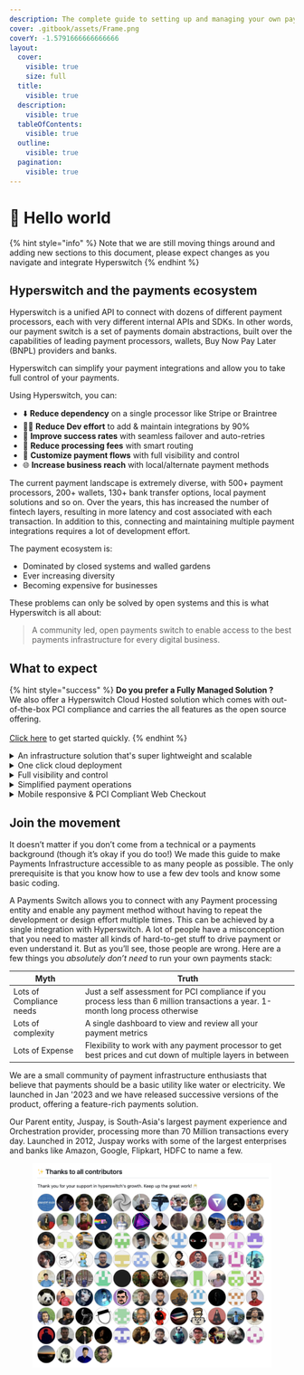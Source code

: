 ```yaml
---
description: The complete guide to setting up and managing your own payments switch
cover: .gitbook/assets/Frame.png
coverY: -1.5791666666666666
layout:
  cover:
    visible: true
    size: full
  title:
    visible: true
  description:
    visible: true
  tableOfContents:
    visible: true
  outline:
    visible: true
  pagination:
    visible: true
---
```


# 👋 Hello world

{% hint style="info" %}
Note that we are still moving things around and adding new sections to this document, please expect changes as you navigate and integrate Hyperswitch
{% endhint %}

## Hyperswitch and the payments ecosystem

Hyperswitch is a unified API to connect with dozens of different payment processors, each with very different internal APIs and SDKs. In other words, our payment switch is a set of payments domain abstractions, built over the capabilities of leading payment processors, wallets, Buy Now Pay Later (BNPL) providers and banks.

Hyperswitch can simplify your payment integrations and allow you to take full control of your payments.

Using Hyperswitch, you can:

* ⬇️ **Reduce dependency** on a single processor like Stripe or Braintree
* 🧑‍💻 **Reduce Dev effort** to add & maintain integrations by 90%&#x20;
* 🚀 **Improve success rates** with seamless failover and auto-retries
* 💸 **Reduce processing fees** with smart routing
* 🎨 **Customize payment flows** with full visibility and control
* 🌐 **Increase business reach** with local/alternate payment methods

The current payment landscape is extremely diverse, with 500+ payment processors, 200+ wallets, 130+ bank transfer options, local payment solutions and so on. Over the years, this has increased the number of fintech layers, resulting in more latency and cost associated with each transaction. In addition to this, connecting and maintaining multiple payment integrations requires a lot of development effort.

The payment ecosystem is:

* Dominated by closed systems and walled gardens
* Ever increasing diversity
* Becoming expensive for businesses

These problems can only be solved by open systems and this is what Hyperswitch is all about:

> A community led, open payments switch to enable access to the best payments infrastructure for every digital business.

## What to expect

{% hint style="success" %}
**Do you prefer a Fully Managed Solution ?**\
We also offer a Hyperswitch Cloud Hosted solution which comes with out-of-the-box PCI compliance and carries the all features as the open source offering.\
\
[Click here](https://opensource.hyperswitch.io/hyperswitch-cloud/quickstart) to get started quickly.
{% endhint %}

<details>

<summary>An infrastructure solution that's super lightweight and scalable</summary>

Hyperswitch is optimized for sub 30 ms application overhead (and getting better) and falls within 5% of the payment processor's latency. The application can absorb any shock resulting from unusual traffic spikes and uses a distributed key-value store for high frequency write operations

<img src=".gitbook/assets/latency.png" alt="" data-size="original">

</details>

<details>

<summary>One click cloud deployment</summary>

Hyperswitch supports one-click kubernetes deployment through CDK scripts. The deployment includes an app server, a control center and a web client

<img src=".gitbook/assets/oss.png" alt="" data-size="original">

</details>

<details>

<summary>Full visibility and control</summary>

You can monitor system health by exporting your AWS Cloudwatch metrics to Grafana and stream application logs from Hyperswitch to Loki/Kibana for storing and viewing logs

<img src=".gitbook/assets/logs.gif" alt="" data-size="original">

</details>

<details>

<summary>Simplified payment operations</summary>

Hyperswitch provides a control center to handle all your payment operations like adding payment processors, managing payment routing and viewing analytics

<img src=".gitbook/assets/dashboard.gif" alt="" data-size="original">

</details>

<details>

<summary>Mobile responsive &#x26; PCI Compliant Web Checkout</summary>

Finally, you can self-host your own PCI compliant web checkout and integrate it with your web&#x20;



app. Our web client is highly customizable and blends right in with your web app

<img src=".gitbook/assets/sdk.png" alt="" data-size="original">

</details>

## Join the movement

It doesn’t matter if you don’t come from a technical or a payments background (though it’s okay if you do too!) We made this guide to make Payments Infrastructure accessible to as many people as possible. The only prerequisite is that you know how to use a few dev tools and know some basic coding.

A Payments Switch allows you to connect with any Payment processing entity and enable any payment method without having to repeat the development or design effort multiple times. This can be achieved by a single integration with Hyperswitch. A lot of people have a misconception that you need to master all kinds of hard-to-get stuff to drive payment or even understand it.  But as you’ll see, those people are wrong. Here are a few things you _absolutely don’t need_ to run your own payments stack:

| Myth                     | Truth                                                                                                                            |
| ------------------------ | -------------------------------------------------------------------------------------------------------------------------------- |
| Lots of Compliance needs | Just a self assessment for PCI compliance if you process less than 6 million transactions a year. 1-month long process otherwise |
| Lots of complexity       | A single dashboard to view and review all your payment metrics                                                                   |
| Lots of Expense          | Flexibility to work with any payment processor to get best prices and cut down of multiple layers in between                     |

We are a small community of payment infrastructure enthusiasts that believe that payments should be a basic utility like water or electricity. We launched in Jan '2023 and we have released successive versions of the product, offering a feature-rich payments solution.

Our Parent entity, Juspay, is South-Asia's largest payment experience and Orchestration provider, processing more than 70 Million transactions every day. Launched in 2012, Juspay works with some of the largest enterprises and banks like Amazon, Google, Flipkart, HDFC to name a few.

<figure><picture><source srcset=".gitbook/assets/Screenshot 2023-12-01 at 3.48.33 PM.png" media="(prefers-color-scheme: dark)"><img src=".gitbook/assets/Screenshot 2023-12-01 at 3.46.01 PM.png" alt=""></picture><figcaption></figcaption></figure>
